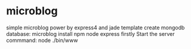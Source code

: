 microblog
=========

simple microblog power by express4 and jade template
create mongodb database: microblog
install npm node express firstly
Start the server commmand:  node ./bin/www
